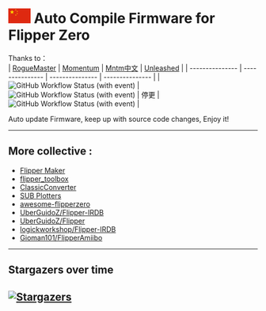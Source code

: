 # <img src="https://raw.githubusercontent.com/hampusborgos/country-flags/ba2cf4101bf029d2ada26da2f95121de74581a4d/svg/cn.svg" height="30" width="45"> Auto Compile Firmware for Flipper Zero 

Thanks to：<br>
| [RogueMaster](https://github.com/RogueMaster/flipperzero-firmware-wPlugins)  | [Momentum](https://github.com/Next-Flip/Momentum-Firmware) | [Mntm中文](https://github.com//kalicyh/Momentum-Firmware) | [Unleashed](https://github.com/DarkFlippers/unleashed-firmware) |
| --------------- | --------------- | --------------- | --------------- |
| ![GitHub Workflow Status (with event)](https://img.shields.io/github/actions/workflow/status/cokyrain/FlipperZeroFirmware/RogueMaster.yml)  | ![GitHub Workflow Status (with event)](https://img.shields.io/github/actions/workflow/status/cokyrain/FlipperZeroFirmware/Momentum.yml)  | 停更  |  ![GitHub Workflow Status (with event)](https://img.shields.io/github/actions/workflow/status/cokyrain/FlipperZeroFirmware/Unleashed.yml)  |

Auto update Firmware, keep up with source code changes, Enjoy it!   

----
## More collective :
- [Flipper Maker](https://flippermaker.github.io/)
- [flipper_toolbox](https://github.com/evilpete/flipper_toolbox)
- [ClassicConverter](https://github.com/equipter/ClassicConverter)
- [SUB Plotters](https://github.com/ShotokanZH/flipper_sub_plotters_comparers)
- [awesome-flipperzero](https://github.com/djsime1/awesome-flipperzero) 
- [UberGuidoZ/Flipper-IRDB](https://github.com/UberGuidoZ/Flipper-IRDB) 
- [UberGuidoZ/Flipper](https://github.com/UberGuidoZ/Flipper) 
- [logickworkshop/Flipper-IRDB](https://github.com/logickworkshop/Flipper-IRDB) 
- [Gioman101/FlipperAmiibo](https://github.com/Gioman101/FlipperAmiibo)


----
## Stargazers over time
[![Stargazers](https://starchart.cc/cokyrain/FlipperZeroFirmware.svg)](https://starchart.cc/cokyrain/FlipperZeroFirmware)
----



